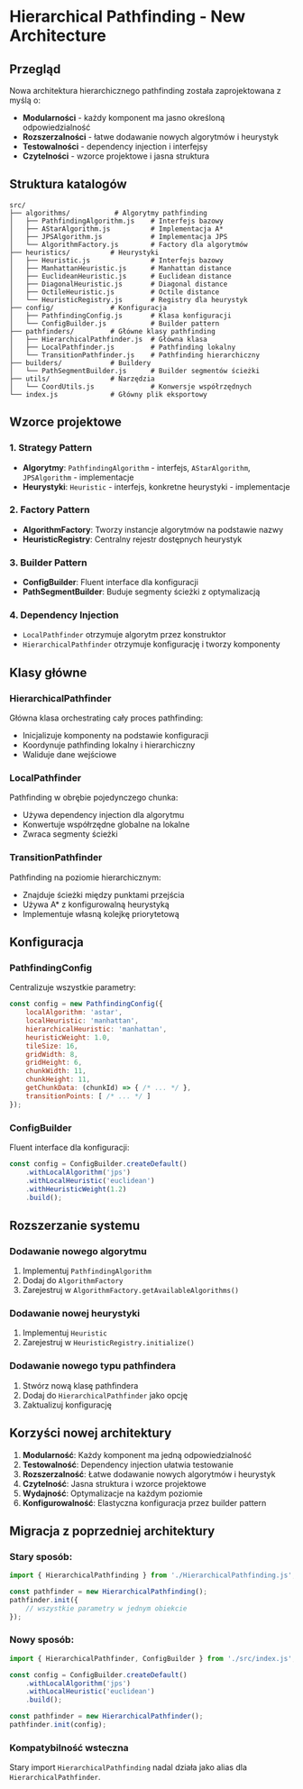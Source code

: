 # Hierarchical Pathfinding - New Architecture

## Przegląd

Nowa architektura hierarchicznego pathfinding została zaprojektowana z myślą o:
- **Modularności** - każdy komponent ma jasno określoną odpowiedzialność
- **Rozszerzalności** - łatwe dodawanie nowych algorytmów i heurystyk
- **Testowalności** - dependency injection i interfejsy
- **Czytelności** - wzorce projektowe i jasna struktura

## Struktura katalogów

```
src/
├── algorithms/           # Algorytmy pathfinding
│   ├── PathfindingAlgorithm.js    # Interfejs bazowy
│   ├── AStarAlgorithm.js          # Implementacja A*
│   ├── JPSAlgorithm.js            # Implementacja JPS
│   └── AlgorithmFactory.js        # Factory dla algorytmów
├── heuristics/          # Heurystyki
│   ├── Heuristic.js               # Interfejs bazowy
│   ├── ManhattanHeuristic.js      # Manhattan distance
│   ├── EuclideanHeuristic.js      # Euclidean distance
│   ├── DiagonalHeuristic.js       # Diagonal distance
│   ├── OctileHeuristic.js         # Octile distance
│   └── HeuristicRegistry.js       # Registry dla heurystyk
├── config/              # Konfiguracja
│   ├── PathfindingConfig.js       # Klasa konfiguracji
│   └── ConfigBuilder.js           # Builder pattern
├── pathfinders/         # Główne klasy pathfinding
│   ├── HierarchicalPathfinder.js  # Główna klasa
│   ├── LocalPathfinder.js         # Pathfinding lokalny
│   └── TransitionPathfinder.js    # Pathfinding hierarchiczny
├── builders/            # Buildery
│   └── PathSegmentBuilder.js      # Builder segmentów ścieżki
├── utils/               # Narzędzia
│   └── CoordUtils.js              # Konwersje współrzędnych
└── index.js             # Główny plik eksportowy
```

## Wzorce projektowe

### 1. Strategy Pattern
- **Algorytmy**: `PathfindingAlgorithm` - interfejs, `AStarAlgorithm`, `JPSAlgorithm` - implementacje
- **Heurystyki**: `Heuristic` - interfejs, konkretne heurystyki - implementacje

### 2. Factory Pattern
- **AlgorithmFactory**: Tworzy instancje algorytmów na podstawie nazwy
- **HeuristicRegistry**: Centralny rejestr dostępnych heurystyk

### 3. Builder Pattern
- **ConfigBuilder**: Fluent interface dla konfiguracji
- **PathSegmentBuilder**: Buduje segmenty ścieżki z optymalizacją

### 4. Dependency Injection
- `LocalPathfinder` otrzymuje algorytm przez konstruktor
- `HierarchicalPathfinder` otrzymuje konfigurację i tworzy komponenty

## Klasy główne

### HierarchicalPathfinder
Główna klasa orchestrating cały proces pathfinding:
- Inicjalizuje komponenty na podstawie konfiguracji
- Koordynuje pathfinding lokalny i hierarchiczny
- Waliduje dane wejściowe

### LocalPathfinder
Pathfinding w obrębie pojedynczego chunka:
- Używa dependency injection dla algorytmu
- Konwertuje współrzędne globalne na lokalne
- Zwraca segmenty ścieżki

### TransitionPathfinder
Pathfinding na poziomie hierarchicznym:
- Znajduje ścieżki między punktami przejścia
- Używa A* z konfigurowalną heurystyką
- Implementuje własną kolejkę priorytetową

## Konfiguracja

### PathfindingConfig
Centralizuje wszystkie parametry:
```javascript
const config = new PathfindingConfig({
    localAlgorithm: 'astar',
    localHeuristic: 'manhattan',
    hierarchicalHeuristic: 'manhattan',
    heuristicWeight: 1.0,
    tileSize: 16,
    gridWidth: 8,
    gridHeight: 6,
    chunkWidth: 11,
    chunkHeight: 11,
    getChunkData: (chunkId) => { /* ... */ },
    transitionPoints: [ /* ... */ ]
});
```

### ConfigBuilder
Fluent interface dla konfiguracji:
```javascript
const config = ConfigBuilder.createDefault()
    .withLocalAlgorithm('jps')
    .withLocalHeuristic('euclidean')
    .withHeuristicWeight(1.2)
    .build();
```

## Rozszerzanie systemu

### Dodawanie nowego algorytmu
1. Implementuj `PathfindingAlgorithm`
2. Dodaj do `AlgorithmFactory`
3. Zarejestruj w `AlgorithmFactory.getAvailableAlgorithms()`

### Dodawanie nowej heurystyki
1. Implementuj `Heuristic`
2. Zarejestruj w `HeuristicRegistry.initialize()`

### Dodawanie nowego typu pathfindera
1. Stwórz nową klasę pathfindera
2. Dodaj do `HierarchicalPathfinder` jako opcję
3. Zaktualizuj konfigurację

## Korzyści nowej architektury

1. **Modularność**: Każdy komponent ma jedną odpowiedzialność
2. **Testowalność**: Dependency injection ułatwia testowanie
3. **Rozszerzalność**: Łatwe dodawanie nowych algorytmów i heurystyk
4. **Czytelność**: Jasna struktura i wzorce projektowe
5. **Wydajność**: Optymalizacje na każdym poziomie
6. **Konfigurowalność**: Elastyczna konfiguracja przez builder pattern

## Migracja z poprzedniej architektury

### Stary sposób:
```javascript
import { HierarchicalPathfinding } from './HierarchicalPathfinding.js';

const pathfinder = new HierarchicalPathfinding();
pathfinder.init({
    // wszystkie parametry w jednym obiekcie
});
```

### Nowy sposób:
```javascript
import { HierarchicalPathfinder, ConfigBuilder } from './src/index.js';

const config = ConfigBuilder.createDefault()
    .withLocalAlgorithm('jps')
    .withLocalHeuristic('euclidean')
    .build();

const pathfinder = new HierarchicalPathfinder();
pathfinder.init(config);
```

### Kompatybilność wsteczna
Stary import `HierarchicalPathfinding` nadal działa jako alias dla `HierarchicalPathfinder`. 